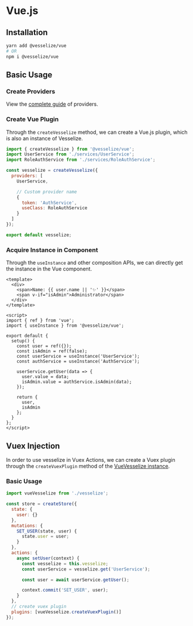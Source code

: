 # Vue.js

## Installation

```bash
yarn add @vesselize/vue
# OR
npm i @vesselize/vue
```

## Basic Usage

### Create Providers

View the [complete guide](./providers.md) of providers.

### Create Vue Plugin

Through the `createVesselize` method, we can create a Vue.js plugin, which is also an instance of Vesselize.

```js
import { createVesselize } from '@vesselize/vue';
import UserService from './services/UserService';
import RoleAuthService from './services/RoleAuthService';

const vesselize = createVesselize({
  providers: [
    UserService,

    // Custom provider name
    {
      token: 'AuthService',
      useClass: RoleAuthService
    }
  ]
});

export default vesselize;
```

### Acquire Instance in Component

Through the `useInstance` and other composition APIs, we can directly get the instance in the Vue component.

```vue
<template>
  <div>
    <span>Name: {{ user.name || '✨' }}</span>
    <span v-if="isAdmin">Administrator</span>
  </div>
</template>

<script>
import { ref } from 'vue';
import { useInstance } from '@vesselize/vue';

export default {
  setup() {
    const user = ref({});
    const isAdmin = ref(false);
    const userService = useInstance('UserService');
    const authService = useInstance('AuthService');

    userService.getUser(data => {
      user.value = data;
      isAdmin.value = authService.isAdmin(data);
    });

    return {
      user,
      isAdmin
    };
  }
};
</script>
```

## Vuex Injection

In order to use vesselize in Vuex Actions, we can create a Vuex plugin through the `createVuexPlugin` method of the [VueVesselize instance](#create-vue-plugin).

### Basic Usage

```js
import vueVesselize from './vesselize';

const store = createStore({
  state: {
    user: {}
  },
  mutations: {
    SET_USER(state, user) {
      state.user = user;
    }
  },
  actions: {
    async setUser(context) {
      const vesselize = this.vesselize;
      const userService = vesselize.get('UserService');

      const user = await userService.getUser();

      context.commit('SET_USER', user);
    }
  },
  // create vuex plugin
  plugins: [vueVesselize.createVuexPlugin()]
});
```
